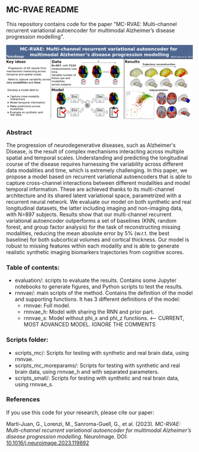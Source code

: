 ## MC-RVAE README

This repository contains code for the paper "MC-RVAE: Multi-channel recurrent variational autoencoder for multimodal
Alzheimer’s disease progression modelling".

![Graphical Abstract](graphabs.png)

### Abstract

The progression of neurodegenerative diseases, such as Alzheimer's Disease, is the result of complex mechanisms interacting across multiple spatial and temporal scales. 
Understanding and predicting the longitudinal course of the disease requires harnessing the variability across different data modalities and time, which is extremely challenging. 
In this paper, we propose a model based on recurrent variational autoencoders that is able to capture cross-channel interactions between different modalities and model temporal information. These are achieved thanks to its multi-channel architecture and its shared latent variational space, parametrized with a recurrent neural network. 
We evaluate our model on both synthetic and real longitudinal datasets, the latter including imaging and non-imaging data, with N=897 subjects. 
Results show that our multi-channel recurrent variational autoencoder outperforms a set of baselines (KNN, random forest, and group factor analysis) for the task of reconstructing missing modalities, reducing the mean absolute error by $5\%$ (w.r.t. the best baseline) for both subcortical volumes and cortical thickness. Our model is robust to missing features within each modality and is able to generate realistic synthetic  imaging biomarkers trajectories from cognitive scores.

### Table of contents:

* evaluation/: scripts to evaluate the results. Contains some Jupyter notebooks to generate figures, and Python scripts to test the results.
* rnnvae/: main scripts of the method. Contains the definition of the model and supporting functions. It has 3 different definitions of the model:
  * rnnvae: Full model.
  * rnnvae_h: Model with sharing the RNN and prior part.
  * rnnvae_s: Model without phi_x and phi_z functions.  <-- CURRENT, MOST ADVANCED MODEL. IGNORE THE COMMENTS

### Scripts folder:

* scripts_mc/: Scripts for testing with synthetic and real brain data, using rnnvae.
* scripts_mc_moreparams/: Scripts for testing with synthetic and real brain data, using rnnvae_h and with separated parameters.
* scripts_small/: Scripts for testing with synthetic and real brain data, using rnnvae_s.

### References

If you use this code for your research, please cite our paper:

Martí-Juan, G., Lorenzi, M., Sanroma-Guell, G., et al. (2023). *MC-RVAE: Multi-channel recurrent variational
autoencoder for multimodal Alzheimer’s disease progression modelling*. NeuroImage. DOI:
[10.1016/j.neuroimage.2023.119892](https://doi.org/10.1016/j.neuroimage.2023.119892)
